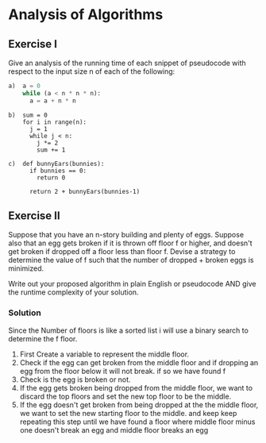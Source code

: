 # Analysis of Algorithms

## Exercise I

Give an analysis of the running time of each snippet of
pseudocode with respect to the input size n of each of the following:

```python
a)  a = 0
    while (a < n * n * n):
      a = a + n * n
```

```
b)  sum = 0
    for i in range(n):
      j = 1
      while j < n:
        j *= 2
        sum += 1
```

```
c)  def bunnyEars(bunnies):
      if bunnies == 0:
        return 0

      return 2 + bunnyEars(bunnies-1)
```

## Exercise II

Suppose that you have an n-story building and plenty of eggs. Suppose also that an egg gets broken if it is thrown off floor f or higher, and doesn't get broken if dropped off a floor less than floor f. Devise a strategy to determine the value of f such that the number of dropped + broken eggs is minimized.

Write out your proposed algorithm in plain English or pseudocode AND give the runtime complexity of your solution.

### Solution

Since the Number of floors is like a sorted list i will use a binary search to determine the f floor.

1. First Create a variable to represent the middle floor.
2. Check if the egg can get broken from the middle floor and if dropping an egg from the floor below it will not break. if so we have found f
3. Check is the egg is broken or not.
4. If the egg gets broken being dropped from the middle floor, we want to discard the top floors and set the new top floor to be the middle.
5. If the egg doesn't get broken from being dropped at the the middle floor, we want to set the new starting floor to the middle. and keep keep repeating this step until we have found a floor where middle floor minus one doesn't break an egg and middle floor breaks an egg
